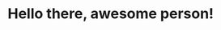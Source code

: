 <html>
  <head>
    <title>I am a title</title>
  </head>
  <body>
    <h1> Hello there, awesome person!</h1>
  </body>
 
</html>
  
